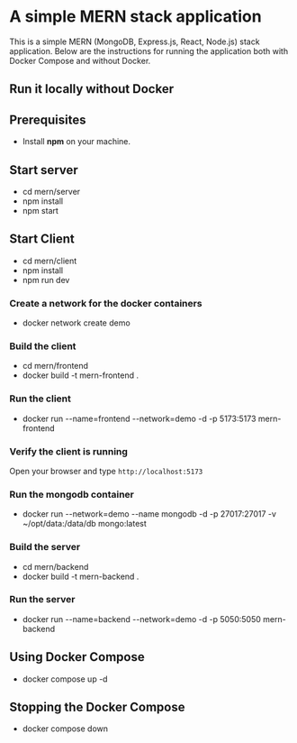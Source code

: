 # A simple MERN stack application 

This is a simple MERN (MongoDB, Express.js, React, Node.js) stack application. Below are the instructions for running the application both with Docker Compose and without Docker.

## Run it locally without Docker

## Prerequisites

- Install **npm** on your machine.

## Start server

- cd mern/server
- npm install
- npm start

## Start Client
- cd mern/client
- npm install
- npm run dev

### Create a network for the docker containers

- docker network create demo

### Build the client 


- cd mern/frontend
- docker build -t mern-frontend .


### Run the client

- docker run --name=frontend --network=demo -d -p 5173:5173 mern-frontend

### Verify the client is running

Open your browser and type `http://localhost:5173`

### Run the mongodb container

- docker run --network=demo --name mongodb -d -p 27017:27017 -v ~/opt/data:/data/db mongo:latest

### Build the server


- cd mern/backend
- docker build -t mern-backend .


### Run the server 

- docker run --name=backend --network=demo -d -p 5050:5050 mern-backend

## Using Docker Compose

- docker compose up -d

## Stopping the Docker Compose

- docker compose down

